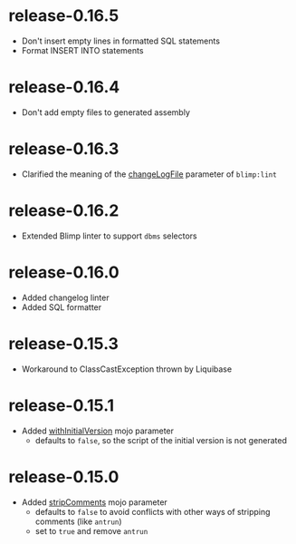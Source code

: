 
# release-0.16.5

* Don't insert empty lines in formatted SQL statements
* Format INSERT INTO statements

# release-0.16.4

* Don't add empty files to generated assembly

# release-0.16.3

* Clarified the meaning of the [changeLogFile](README.md#changelogfile-1) parameter of `blimp:lint`

# release-0.16.2

* Extended Blimp linter to support `dbms` selectors

# release-0.16.0

* Added changelog linter
* Added SQL formatter

# release-0.15.3

* Workaround to ClassCastException thrown by Liquibase

# release-0.15.1

* Added [withInitialVersion](README.md#withinitialversion) mojo parameter
  * defaults to `false`, so the script of the initial version is not generated

# release-0.15.0

* Added [stripComments](README.md#stripcomments) mojo parameter
  * defaults to `false` to avoid conflicts with other ways of stripping comments (like `antrun`)
  * set to `true` and remove `antrun`

